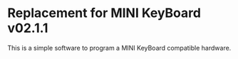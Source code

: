 # Replacement for MINI KeyBoard v02.1.1

This is a simple software to program a MINI KeyBoard
compatible hardware.

